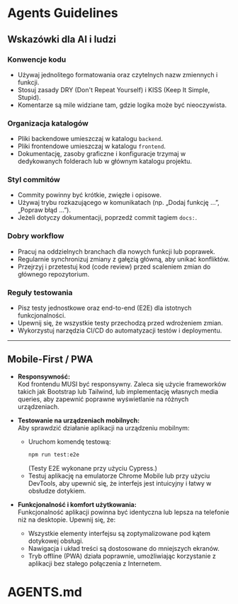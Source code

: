 # Agents Guidelines

## Wskazówki dla AI i ludzi

### Konwencje kodu
- Używaj jednolitego formatowania oraz czytelnych nazw zmiennych i funkcji.
- Stosuj zasady DRY (Don't Repeat Yourself) i KISS (Keep It Simple, Stupid).
- Komentarze są mile widziane tam, gdzie logika może być nieoczywista.

### Organizacja katalogów
- Pliki backendowe umieszczaj w katalogu `backend`.
- Pliki frontendowe umieszczaj w katalogu `frontend`.
- Dokumentację, zasoby graficzne i konfiguracje trzymaj w dedykowanych folderach lub w głównym katalogu projektu.

### Styl commitów
- Commity powinny być krótkie, zwięzłe i opisowe.
- Używaj trybu rozkazującego w komunikatach (np. „Dodaj funkcję …”, „Popraw błąd …”).
- Jeżeli dotyczy dokumentacji, poprzedź commit tagiem `docs:`.

### Dobry workflow
- Pracuj na oddzielnych branchach dla nowych funkcji lub poprawek.
- Regularnie synchronizuj zmiany z gałęzią główną, aby unikać konfliktów.
- Przejrzyj i przetestuj kod (code review) przed scaleniem zmian do głównego repozytorium.

### Reguły testowania
- Pisz testy jednostkowe oraz end-to-end (E2E) dla istotnych funkcjonalności.
- Upewnij się, że wszystkie testy przechodzą przed wdrożeniem zmian.
- Wykorzystuj narzędzia CI/CD do automatyzacji testów i deploymentu.

---

## Mobile-First / PWA

- **Responsywność:**  
  Kod frontendu MUSI być responsywny. Zaleca się użycie frameworków takich jak Bootstrap lub Tailwind, lub implementację własnych media queries, aby zapewnić poprawne wyświetlanie na różnych urządzeniach.

- **Testowanie na urządzeniach mobilnych:**  
  Aby sprawdzić działanie aplikacji na urządzeniu mobilnym:
  - Uruchom komendę testową:
    ```bash
    npm run test:e2e
    ```
    (Testy E2E wykonane przy użyciu Cypress.)
  - Testuj aplikację na emulatorze Chrome Mobile lub przy użyciu DevTools, aby upewnić się, że interfejs jest intuicyjny i łatwy w obsłudze dotykiem.

- **Funkcjonalność i komfort użytkowania:**  
  Funkcjonalność aplikacji powinna być identyczna lub lepsza na telefonie niż na desktopie. Upewnij się, że:
  - Wszystkie elementy interfejsu są zoptymalizowane pod kątem dotykowej obsługi.
  - Nawigacja i układ treści są dostosowane do mniejszych ekranów.
  - Tryb offline (PWA) działa poprawnie, umożliwiając korzystanie z aplikacji bez stałego połączenia z Internetem.

# AGENTS.md
